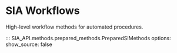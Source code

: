 # SIA Workflows

High-level workflow methods for automated procedures.

::: SIA_API.methods.prepared_methods.PreparedSIMethods
    options:
      show_source: false